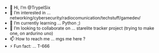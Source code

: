- 👋 Hi, I’m @TrypelSix
- 👀 I’m interested in ... networking/cybersecurity/radiocomunication/techstuff/gamedev/  
- 🌱 I’m currently learning ... Python ;)
- 💞️ I’m looking to collaborate on ... starelite tracker project (trying to make one, on ardurino uno)
- 📫 How to reach me ... mgs me here ? 
- ⚡ Fun fact: ... T-666

<!---
TrypelSix/TrypelSix is a ✨ special ✨ repository because its `README.md` (this file) appears on your GitHub profile.
You can click the Preview link to take a look at your changes.
--->
